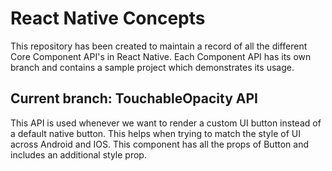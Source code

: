 # React Native Concepts

This repository has been created to maintain a record of all the different Core Component API's in React Native. Each Component API has its own branch and contains a sample project which demonstrates its usage.

## Current branch: TouchableOpacity API

This API is used whenever we want to render a custom UI button instead of a default native button. This helps when trying to match the style of UI across Android and IOS. This component has all the props of Button and includes an additional style prop.
